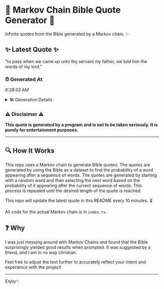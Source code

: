 # 📖 Markov Chain Bible Quote Generator 📖

Infinite quotes from the Bible generated by a Markov chain. ✨

## ✨ Latest Quote ✨
"to pass when we came up unto thy servant my father, we told him the words of my lord."

### ⏰ Generated At
*6:28:53 AM*

<details>
    <summary>🛠️ Generation Details</summary>
    <p>
        <strong>🌱 Seed:</strong> to<br>
        <strong>🔄 Iterations:</strong> 18<br>
        <strong>📜 Context History:</strong><br>[ to ]: pass<br>[ to, pass ]: when<br>[ to, pass, when ]: we<br>[ to, pass, when, we ]: came<br>[ to, pass, when, we, came ]: up<br>[ to, pass, when, we, came, up ]: unto<br>[ pass, when, we, came, up, unto ]: thy<br>[ when, we, came, up, unto, thy ]: servant<br>[ we, came, up, unto, thy, servant ]: my<br>[ came, up, unto, thy, servant, my ]: father,<br>[ up, unto, thy, servant, my, father, ]: we<br>[ unto, thy, servant, my, father,, we ]: told<br>[ thy, servant, my, father,, we, told ]: him<br>[ servant, my, father,, we, told, him ]: the<br>[ my, father,, we, told, him, the ]: words<br>[ father,, we, told, him, the, words ]: of<br>[ we, told, him, the, words, of ]: my<br>[ told, him, the, words, of, my ]: lord.<br>
    </p>
</details>

### ⚠️ Disclaimer ⚠️
**This quote is generated by a program and is not to be taken seriously. It is purely for entertainment purposes.**

---

## 🔍 How It Works

This repo uses a Markov chain to generate Bible quotes. The quotes are generated by using the Bible as a dataset to find the probability of a word appearing after a sequence of words. The quotes are generated by starting with a random word and then selecting the next word based on the probability of it appearing after the current sequence of words. This process is repeated until the desired length of the quote is reached.

This repo will update the latest quote in this README every 10 minutes. ⏳

All code for the actual Markov chain is in `index.ts`.

## ❓ Why

I was just messing around with Markov Chains and found that the Bible surprisingly yielded good results when prompted. 
It was suggested by a friend, and I am in no way christian.

Feel free to adjust the text further to accurately reflect your intent and experience with the project!

---

*Enjoy*✨
